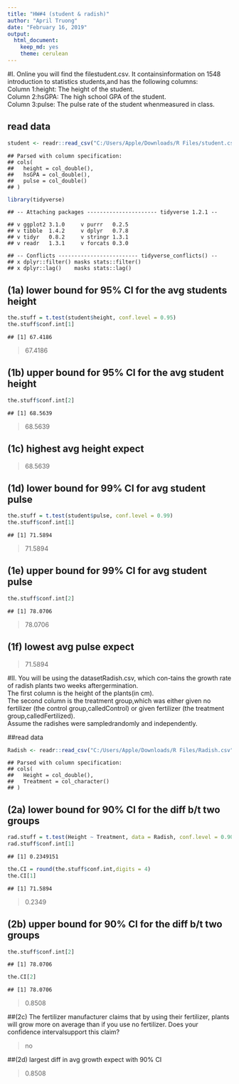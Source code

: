 ```yaml
---
title: "HW#4 (student & radish)"
author: "April Truong"
date: "February 16, 2019"
output: 
  html_document: 
    keep_md: yes
    theme: cerulean
---
```




#I. Online you will find the filestudent.csv. It containsinformation on 1548 introduction to statistics students,and has the following columns:  
Column 1:height:  The height of the student.  
Column 2:hsGPA: The high school GPA of the student.   
Column 3:pulse:  The pulse rate of the student whenmeasured in class.

## read data

```r
student <- readr::read_csv("C:/Users/Apple/Downloads/R Files/student.csv")
```

```
## Parsed with column specification:
## cols(
##   height = col_double(),
##   hsGPA = col_double(),
##   pulse = col_double()
## )
```

```r
library(tidyverse)
```

```
## -- Attaching packages ---------------------- tidyverse 1.2.1 --
```

```
## v ggplot2 3.1.0     v purrr   0.2.5
## v tibble  1.4.2     v dplyr   0.7.8
## v tidyr   0.8.2     v stringr 1.3.1
## v readr   1.3.1     v forcats 0.3.0
```

```
## -- Conflicts ------------------------- tidyverse_conflicts() --
## x dplyr::filter() masks stats::filter()
## x dplyr::lag()    masks stats::lag()
```

## (1a) lower bound for 95% CI for the avg students height

```r
the.stuff = t.test(student$height, conf.level = 0.95)
the.stuff$conf.int[1]
```

```
## [1] 67.4186
```
>67.4186

## (1b) upper bound for 95% CI for the avg student height

```r
the.stuff$conf.int[2]
```

```
## [1] 68.5639
```
>68.5639

## (1c) highest avg height expect
>68.5639

## (1d) lower bound for 99% CI for avg student pulse

```r
the.stuff = t.test(student$pulse, conf.level = 0.99)
the.stuff$conf.int[1]
```

```
## [1] 71.5894
```
>71.5894

## (1e) upper bound for 99% CI for avg student pulse

```r
the.stuff$conf.int[2]
```

```
## [1] 78.0706
```
>78.0706

## (1f) lowest avg pulse expect
>71.5894


#II. You will be using the datasetRadish.csv,  which con-tains  the  growth  rate  of  radish  plants  two  weeks  aftergermination.  
The first column is the height of the plants(in  cm).   
The  second  column  is  the  treatment  group,which was either given no fertilizer (the control group,calledControl) or given fertilizer (the treatment group,calledFertilized).  
Assume the radishes were sampledrandomly and independently.  

##read data

```r
Radish <- readr::read_csv("C:/Users/Apple/Downloads/R Files/Radish.csv")
```

```
## Parsed with column specification:
## cols(
##   Height = col_double(),
##   Treatment = col_character()
## )
```

## (2a) lower bound for 90% CI for the diff b/t two groups

```r
rad.stuff = t.test(Height ~ Treatment, data = Radish, conf.level = 0.90)
rad.stuff$conf.int[1]
```

```
## [1] 0.2349151
```

```r
the.CI = round(the.stuff$conf.int,digits = 4)
the.CI[1]
```

```
## [1] 71.5894
```
>0.2349

## (2b) upper bound for 90% CI for the diff b/t two groups

```r
the.stuff$conf.int[2]
```

```
## [1] 78.0706
```

```r
the.CI[2]
```

```
## [1] 78.0706
```
> 0.8508

##(2c) The fertilizer manufacturer claims that by using their fertilizer, plants will grow more on average than if you use no fertilizer. Does your confidence intervalsupport this claim?
>no 


##(2d) largest diff in avg growth expect with 90% CI
>0.8508

